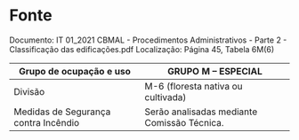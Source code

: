 # Fonte
Documento: IT 01_2021 CBMAL - Procedimentos Administrativos - Parte 2 - Classificação das edificações.pdf
Localização: Página 45, Tabela 6M(6)

| Grupo de ocupação e uso | GRUPO M – ESPECIAL |
|---|---|
| Divisão | M-6 (floresta nativa ou cultivada) |
| Medidas de Segurança contra Incêndio | Serão analisadas mediante Comissão Técnica. |